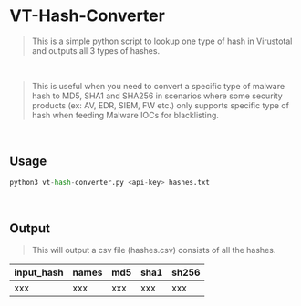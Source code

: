 # VT-Hash-Converter

> This is a simple python script to lookup one type of hash in Virustotal and outputs all 3 types of hashes.

<br>

> This is useful when you need to convert a specific type of malware hash to MD5, SHA1 and SHA256 in scenarios where some security products (ex: AV, EDR, SIEM, FW etc.) only supports specific type of hash when feeding Malware IOCs for blacklisting.

<br>

## Usage

```python
python3 vt-hash-converter.py <api-key> hashes.txt
```

<br>

## Output

> This will output a csv file (hashes.csv) consists of all the hashes.

|input_hash | names | md5 |sha1 | sh256 |
|:----------|:------|:----|:----|:------|
|xxx        | xxx   | xxx | xxx | xxx   |
